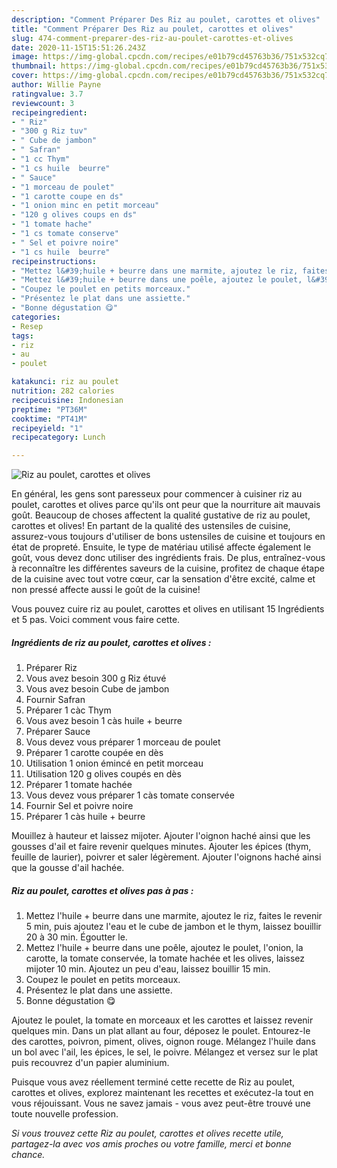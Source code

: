 ```yaml
---
description: "Comment Préparer Des Riz au poulet, carottes et olives"
title: "Comment Préparer Des Riz au poulet, carottes et olives"
slug: 474-comment-preparer-des-riz-au-poulet-carottes-et-olives
date: 2020-11-15T15:51:26.243Z
image: https://img-global.cpcdn.com/recipes/e01b79cd45763b36/751x532cq70/riz-au-poulet-carottes-et-olives-photo-principale-de-la-recette.jpg
thumbnail: https://img-global.cpcdn.com/recipes/e01b79cd45763b36/751x532cq70/riz-au-poulet-carottes-et-olives-photo-principale-de-la-recette.jpg
cover: https://img-global.cpcdn.com/recipes/e01b79cd45763b36/751x532cq70/riz-au-poulet-carottes-et-olives-photo-principale-de-la-recette.jpg
author: Willie Payne
ratingvalue: 3.7
reviewcount: 3
recipeingredient:
- " Riz"
- "300 g Riz tuv"
- " Cube de jambon"
- " Safran"
- "1 cc Thym"
- "1 cs huile  beurre"
- " Sauce"
- "1 morceau de poulet"
- "1 carotte coupe en ds"
- "1 onion minc en petit morceau"
- "120 g olives coups en ds"
- "1 tomate hache"
- "1 cs tomate conserve"
- " Sel et poivre noire"
- "1 cs huile  beurre"
recipeinstructions:
- "Mettez l&#39;huile + beurre dans une marmite, ajoutez le riz, faites le revenir 5 min, puis ajoutez l&#39;eau et le cube de jambon et le thym, laissez bouillir 20 à 30 min. Égoutter le."
- "Mettez l&#39;huile + beurre dans une poêle, ajoutez le poulet, l&#39;onion, la carotte, la tomate conservée, la tomate hachée et les olives, laissez mijoter 10 min. Ajoutez un peu d&#39;eau, laissez bouillir 15 min."
- "Coupez le poulet en petits morceaux."
- "Présentez le plat dans une assiette."
- "Bonne dégustation 😋"
categories:
- Resep
tags:
- riz
- au
- poulet

katakunci: riz au poulet 
nutrition: 282 calories
recipecuisine: Indonesian
preptime: "PT36M"
cooktime: "PT41M"
recipeyield: "1"
recipecategory: Lunch

---
```



![Riz au poulet, carottes et olives](https://img-global.cpcdn.com/recipes/e01b79cd45763b36/751x532cq70/riz-au-poulet-carottes-et-olives-photo-principale-de-la-recette.jpg)

En général, les gens sont paresseux pour commencer à cuisiner riz au poulet, carottes et olives parce qu'ils ont peur que la nourriture ait mauvais goût. Beaucoup de choses affectent la qualité gustative de riz au poulet, carottes et olives! En partant de la qualité des ustensiles de cuisine, assurez-vous toujours d'utiliser de bons ustensiles de cuisine et toujours en état de propreté. Ensuite, le type de matériau utilisé affecte également le goût, vous devez donc utiliser des ingrédients frais. De plus, entraînez-vous à reconnaître les différentes saveurs de la cuisine, profitez de chaque étape de la cuisine avec tout votre cœur, car la sensation d'être excité, calme et non pressé affecte aussi le goût de la cuisine!

<!--inarticleads1-->

Vous pouvez cuire riz au poulet, carottes et olives en utilisant 15 Ingrédients et 5 pas. Voici comment vous faire cette.

##### Ingrédients de riz au poulet, carottes et olives :

1. Préparer  Riz
1. Vous avez besoin 300 g Riz étuvé
1. Vous avez besoin  Cube de jambon
1. Fournir  Safran
1. Préparer 1 càc Thym
1. Vous avez besoin 1 càs huile + beurre
1. Préparer  Sauce
1. Vous devez vous préparer 1 morceau de poulet
1. Préparer 1 carotte coupée en dès
1. Utilisation 1 onion émincé en petit morceau
1. Utilisation 120 g olives coupés en dès
1. Préparer 1 tomate hachée
1. Vous devez vous préparer 1 càs tomate conservée
1. Fournir  Sel et poivre noire
1. Préparer 1 càs huile + beurre


Mouillez à hauteur et laissez mijoter. Ajouter l&#39;oignon haché ainsi que les gousses d&#39;ail et faire revenir quelques minutes. Ajouter les épices (thym, feuille de laurier), poivrer et saler légèrement. Ajouter l&#39;oignons haché ainsi que la gousse d&#39;ail hachée. 

<!--inarticleads2-->

##### Riz au poulet, carottes et olives pas à pas :

1. Mettez l&#39;huile + beurre dans une marmite, ajoutez le riz, faites le revenir 5 min, puis ajoutez l&#39;eau et le cube de jambon et le thym, laissez bouillir 20 à 30 min. Égoutter le.
1. Mettez l&#39;huile + beurre dans une poêle, ajoutez le poulet, l&#39;onion, la carotte, la tomate conservée, la tomate hachée et les olives, laissez mijoter 10 min. Ajoutez un peu d&#39;eau, laissez bouillir 15 min.
1. Coupez le poulet en petits morceaux.
1. Présentez le plat dans une assiette.
1. Bonne dégustation 😋


Ajoutez le poulet, la tomate en morceaux et les carottes et laissez revenir quelques min. Dans un plat allant au four, déposez le poulet. Entourez-le des carottes, poivron, piment, olives, oignon rouge. Mélangez l&#39;huile dans un bol avec l&#39;ail, les épices, le sel, le poivre. Mélangez et versez sur le plat puis recouvrez d&#39;un papier aluminium. 

<!--inarticleads1-->

<p>
Puisque vous avez réellement terminé cette recette de Riz au poulet, carottes et olives, explorez maintenant les recettes et exécutez-la tout en vous réjouissant. Vous ne savez jamais - vous avez peut-être trouvé une toute nouvelle profession.
</p>

<p>
<i>Si vous trouvez cette Riz au poulet, carottes et olives recette utile, partagez-la avec vos amis proches ou votre famille, merci et bonne chance.</i>
</p>

